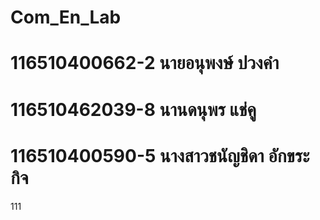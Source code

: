 # Com_En_Lab
# 116510400662-2 นายอนุพงษ์ ปวงคำ
# 116510462039-8 นานดนุพร แช่คู
# 116510400590-5 นางสาวชนัญชิดา อักขระกิจ
111